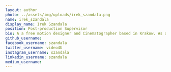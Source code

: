 ```yaml
---
layout: author
photo: ../assets/img/uploads/irek_szandala.png
name: irek_szandala
display_name: Irek Szandala 
position: Post-production Supervisor
bio: A a free motion designer and Cinematographer based in Krakow. As a multidisciplinary specialist, I am a passionate creator of visuals — no matter whether for a single moment or an entire movie.
github_username: 
facebook_username: szandala
twitter_username: video4U
instagram_username: szandala
linkedin_username: szandala
medium_username: 
---
```

